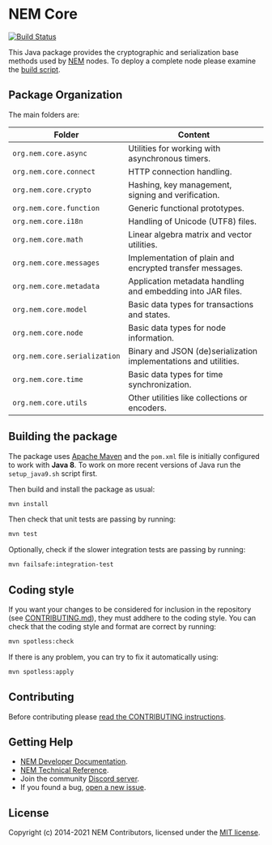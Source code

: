 # NEM Core

[![Build Status](https://travis-ci.org/NemProject/nem.core.svg?branch=dev)](https://travis-ci.org/NemProject/nem.core)

This Java package provides the cryptographic and serialization base methods used by [NEM](https://nemproject.github.io/nem-docs) nodes. To deploy a complete node please examine the [build script](../infra/docker).

## Package Organization

The main folders are:

| Folder                       | Content                                                          |
| ---------------------------- | ---------------------------------------------------------------- |
| `org.nem.core.async`         | Utilities for working with asynchronous timers.                  |
| `org.nem.core.connect`       | HTTP connection handling.                                        |
| `org.nem.core.crypto`        | Hashing, key management, signing and verification.               |
| `org.nem.core.function`      | Generic functional prototypes.                                   |
| `org.nem.core.i18n`          | Handling of Unicode (UTF8) files.                                |
| `org.nem.core.math`          | Linear algebra matrix and vector utilities.                      |
| `org.nem.core.messages`      | Implementation of plain and encrypted transfer messages.         |
| `org.nem.core.metadata`      | Application metadata handling and embedding into JAR files.      |
| `org.nem.core.model`         | Basic data types for transactions and states.                    |
| `org.nem.core.node`          | Basic data types for node information.                           |
| `org.nem.core.serialization` | Binary and JSON (de)serialization implementations and utilities. |
| `org.nem.core.time`          | Basic data types for time synchronization.                       |
| `org.nem.core.utils`         | Other utilities like collections or encoders.                    |

## Building the package

The package uses [Apache Maven](https://maven.apache.org/) and the ``pom.xml`` file is initially configured to work with **Java 8**. To work on more recent versions of Java run the ``setup_java9.sh`` script first.

Then build and install the package as usual:

```bash
mvn install
```

Then check that unit tests are passing by running:

```bash
mvn test
```

Optionally, check if the slower integration tests are passing by running:

```bash
mvn failsafe:integration-test
````

## Coding style

If you want your changes to be considered for inclusion in the repository (see [CONTRIBUTING.md](CONTRIBUTING.md)), they must addhere to the coding style. You can check that the coding style and format are correct by running:

```bash
mvn spotless:check
```

If there is any problem, you can try to fix it automatically using:

```bash
mvn spotless:apply
```

## Contributing

Before contributing please [read the CONTRIBUTING instructions](CONTRIBUTING.md).

## Getting Help

- [NEM Developer Documentation](https://nemproject.github.io/nem-docs).
- [NEM Technical Reference](https://nemproject.github.io/nem-docs/pages/Whitepapers/NEM_techRef.pdf).
- Join the community [Discord server](https://discord.gg/xymcity).
- If you found a bug, [open a new issue](https://github.com/NemProject/nem.core/issues).

## License

Copyright (c) 2014-2021 NEM Contributors, licensed under the [MIT license](LICENSE).
